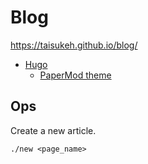 # Blog

https://taisukeh.github.io/blog/

- [Hugo](https://gohugo.io/) 
  - [PaperMod theme](https://github.com/adityatelange/hugo-PaperMod) 
  
## Ops
  
Create a new article.
```
./new <page_name>
```

